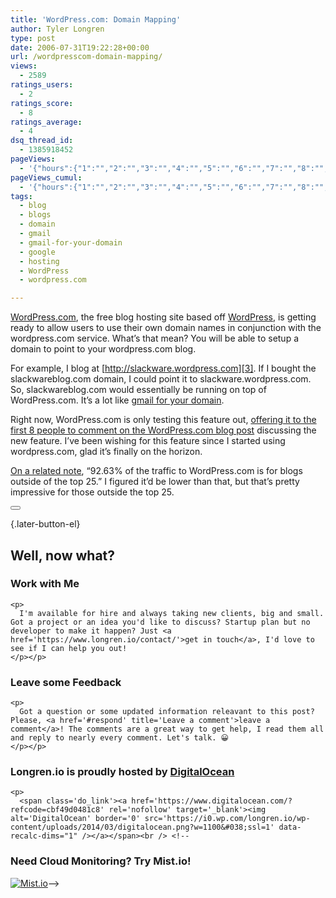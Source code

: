 ```yaml
---
title: 'WordPress.com: Domain Mapping'
author: Tyler Longren
type: post
date: 2006-07-31T19:22:28+00:00
url: /wordpresscom-domain-mapping/
views:
  - 2589
ratings_users:
  - 2
ratings_score:
  - 8
ratings_average:
  - 4
dsq_thread_id:
  - 1385918452
pageViews:
  - '{"hours":{"1":"","2":"","3":"","4":"","5":"","6":"","7":"","8":"","9":"","10":"","11":"","12":"","13":"","14":"","15":"","16":"","17":"","18":"","19":"","20":"","21":"","22":"","23":"","24":"","25":"","26":"","27":"","28":"","29":"","30":"","31":"","32":"","33":"","34":"","35":"","36":"","37":"","38":"","39":"","40":"","41":"","42":"","43":"","44":"","45":"","46":"","47":""},"days":{"2":"","3":"","4":"","5":"","6":"","7":"","8":"","9":"","10":"","11":"","12":"","13":"","14":""},"weeks":{"3":"","4":"","5":"","6":"","7":"","8":"","9":"","10":"","11":"","12":""},"months":{"4":"","5":"","6":"","7":"","8":"","9":"","10":"","11":"","12":"","13":"","14":"","15":"","16":"","17":"","18":"","19":"","20":"","21":"","22":"","23":"","24":""}}'
pageViews_cumul:
  - '{"hours":{"1":"","2":"","3":"","4":"","5":"","6":"","7":"","8":"","9":"","10":"","11":"","12":"","13":"","14":"","15":"","16":"","17":"","18":"","19":"","20":"","21":"","22":"","23":"","24":"","25":"","26":"","27":"","28":"","29":"","30":"","31":"","32":"","33":"","34":"","35":"","36":"","37":"","38":"","39":"","40":"","41":"","42":"","43":"","44":"","45":"","46":"","47":""},"days":{"2":"","3":"","4":"","5":"","6":"","7":"","8":"","9":"","10":"","11":"","12":"","13":"","14":""},"weeks":{"3":"","4":"","5":"","6":"","7":"","8":"","9":"","10":"","11":"","12":""},"months":{"4":"","5":"","6":"","7":"","8":"","9":"","10":"","11":"","12":"","13":"","14":"","15":"","16":"","17":"","18":"","19":"","20":"","21":"","22":"","23":"","24":""}}'
tags:
  - blog
  - blogs
  - domain
  - gmail
  - gmail-for-your-domain
  - google
  - hosting
  - WordPress
  - wordpress.com

---
```

[WordPress.com][1], the free blog hosting site based off [WordPress][2], is getting ready to allow users to use their own domain names in conjunction with the wordpress.com service. What&#8217;s that mean? You will be able to setup a domain to point to your wordpress.com blog.

For example, I blog at [http://slackware.wordpress.com][3]. If I bought the slackwareblog.com domain, I could point it to slackware.wordpress.com. So, slackwareblog.com would essentially be running on top of WordPress.com. It&#8217;s a lot like [gmail for your domain][4].

Right now, WordPress.com is only testing this feature out, [offering it to the first 8 people to comment on the WordPress.com blog post][5] discussing the new feature. I&#8217;ve been wishing for this feature since I started using wordpress.com, glad it&#8217;s finally on the horizon.

[On a related note][6], &#8220;92.63% of the traffic to WordPress.com is for blogs outside of the top 25.&#8221; I figured it&#8217;d be lower than that, but that&#8217;s pretty impressive for those outside the top 25. 

<div class="wpulike wpulike-default " >
  <div class="wp_ulike_general_class wp_ulike_is_not_liked">
    <button type="button"
					aria-label="Like Button"
					data-ulike-id="2189"
					data-ulike-nonce="1f25e424e4"
					data-ulike-type="likeThis"
					data-ulike-template="wpulike-default"
					data-ulike-display-likers="0"
					data-ulike-disable-pophover="0"
					class="wp_ulike_btn wp_ulike_put_image wp_likethis_2189"></button><span class="count-box"></span>
  </div>
</div>

[][7]{.later-button-el}

<div class='what-next'>
  <h2>
    Well, now what?
  </h2>
  
  <div class='hire'>
    <h3>
      Work with Me
    </h3>
    
    <p>
      I'm available for hire and always taking new clients, big and small. Got a project or an idea you'd like to discuss? Startup plan but no developer to make it happen? Just <a href='https://www.longren.io/contact/'>get in touch</a>, I'd love to see if I can help you out!
    </p></p>
  </div>
  
  <div class='hire'>
    <h3>
      Leave some Feedback
    </h3>
    
    <p>
      Got a question or some updated information releavant to this post? Please, <a href='#respond' title='Leave a comment'>leave a comment</a>! The comments are a great way to get help, I read them all and reply to nearly every comment. Let's talk. 😀
    </p></p>
  </div>
  
  <div class='now-what-bottom-ad'>
    <h3>
      Longren.io is proudly hosted by <a href='https://www.digitalocean.com/?refcode=cbf49d0481c8'>DigitalOcean</a>
    </h3>
    
    <p>
      <span class='do_link'><a href='https://www.digitalocean.com/?refcode=cbf49d0481c8' rel='nofollow' target='_blank'><img alt='DigitalOcean' border='0' src='https://i0.wp.com/longren.io/wp-content/uploads/2014/03/digitalocean.png?w=1100&#038;ssl=1' data-recalc-dims="1" /></a></span><br /> <!--

<h3>Need Cloud Monitoring? Try Mist.io!</h3>

<span class='do_link'><a href='http://mist.io/?ref=tyler' rel='nofollow' target='_blank'><img alt='Mist.io' border='0' src='https://i0.wp.com/longren.io/wp-content/uploads/2014/04/mistio.jpg?w=1100&#038;ssl=1' data-recalc-dims="1"></a></span>--></div> </div>

 [1]: http://www.wordpress.com/
 [2]: http://www.wordpress.org/
 [3]: http://slackware.wordpress.com/
 [4]: http://www.longren.org/archives/2138
 [5]: http://wordpress.com/blog/2006/07/30/domain-mapping-testers/
 [6]: http://photomatt.net/2006/07/29/our-tail/
 [7]: #